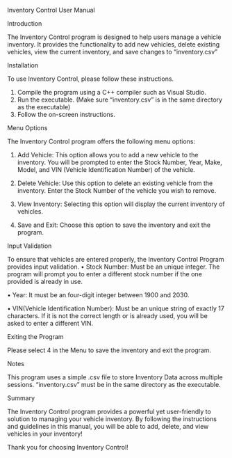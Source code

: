 Inventory Control User Manual

Introduction

The Inventory Control program is designed to help users manage a vehicle inventory. It provides the functionality to add new vehicles, delete existing vehicles, view the current inventory, and save changes to “inventory.csv”

Installation

To use Inventory Control, please follow these instructions.
1.	Compile the program using a C++ compiler such as Visual Studio.
2.	Run the executable. (Make sure “inventory.csv” is in the same directory as the executable)
3.	Follow the on-screen instructions.

Menu Options

The Inventory Control program offers the following menu options:
1.	Add Vehicle: This option allows you to add a new vehicle to the inventory. You will be prompted to enter the Stock Number, Year, Make, Model, and VIN (Vehicle Identification Number) of the vehicle.

2.	Delete Vehicle: Use this option to delete an existing vehicle from the inventory. Enter the Stock Number of the vehicle you wish to remove.

3.	View Inventory: Selecting this option will display the current inventory of vehicles.

4.	Save and Exit: Choose this option to save the inventory and exit the program.

Input Validation

To ensure that vehicles are entered properly, the Inventory Control Program provides input validation.
•	Stock Number: Must be an unique integer. The program will prompt you to enter a different stock number if the one provided is already in use.

•	Year: It must be an four-digit integer between 1900 and 2030.

•	VIN(Vehicle Identification Number): Must be an unique string of exactly 17 characters. If it is not the correct length or is already used, you will be asked to enter a different VIN.

Exiting the Program

Please select 4 in the Menu to save the inventory and exit the program.

Notes

This program uses a simple .csv file to store Inventory Data across multiple sessions.  “inventory.csv” must be in the same directory as the executable.

Summary

The Inventory Control program provides a powerful yet user-friendly to solution to managing your vehicle inventory. By following the instructions and guidelines in this manual, you will be able to add, delete, and view vehicles in your inventory!

Thank you for choosing Inventory Control!
